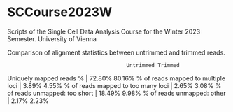 # SCCourse2023W
Scripts of the Single Cell Data Analysis Course for the Winter 2023 Semester. University of Vienna

Comparison of alignment statistics between untrimmed and trimmed reads.

                                          Untrimmed Trimmed
Uniquely mapped reads % |                 72.80%    80.16%
% of reads mapped to multiple loci |       3.89%    4.55%
% of reads mapped to too many loci |       2.65%    3.08%
% of reads unmapped: too short |          18.49%    9.98%
% of reads unmapped: other |               2.17%    2.23%
